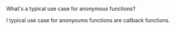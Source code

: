 What's a typical use case for anonymous functions?

I typical use case for anonyoums functions are callback functions.